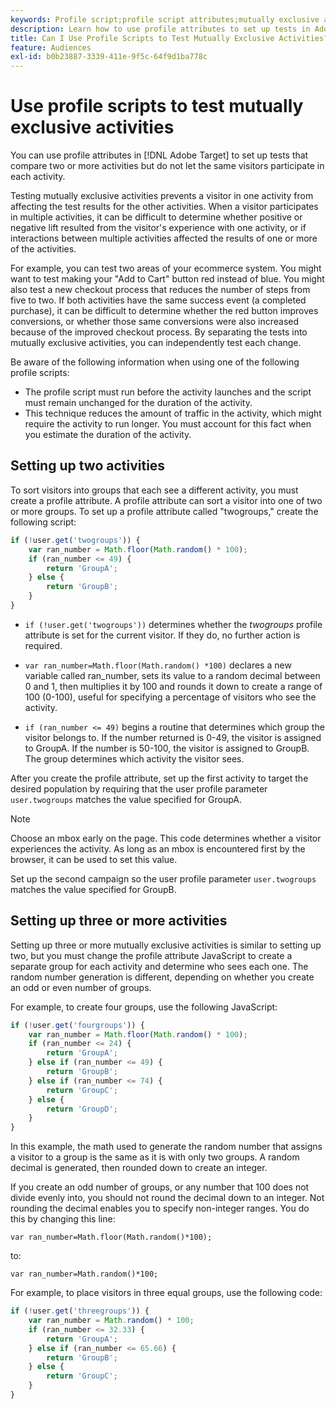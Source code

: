```yaml
---
keywords: Profile script;profile script attributes;mutually exclusive activities
description: Learn how to use profile attributes to set up tests in Adobe [!DNL Target] that compare multiple activities but do not let the same visitors participate in each activity.
title: Can I Use Profile Scripts to Test Mutually Exclusive Activities?
feature: Audiences
exl-id: b0b23887-3339-411e-9f5c-64f9d1ba778c
---
```

# Use profile scripts to test mutually exclusive activities 

You can use profile attributes in [!DNL Adobe Target] to set up tests that compare two or more activities but do not let the same visitors participate in each activity.

Testing mutually exclusive activities prevents a visitor in one activity from affecting the test results for the other activities. When a visitor participates in multiple activities, it can be difficult to determine whether positive or negative lift resulted from the visitor's experience with one activity, or if interactions between multiple activities affected the results of one or more of the activities.

For example, you can test two areas of your ecommerce system. You might want to test making your "Add to Cart" button red instead of blue. You might also test a new checkout process that reduces the number of steps from five to two. If both activities have the same success event (a completed purchase), it can be difficult to determine whether the red button improves conversions, or whether those same conversions were also increased because of the improved checkout process. By separating the tests into mutually exclusive activities, you can independently test each change.

Be aware of the following information when using one of the following profile scripts:

* The profile script must run before the activity launches and the script must remain unchanged for the duration of the activity. 
* This technique reduces the amount of traffic in the activity, which might require the activity to run longer. You must account for this fact when you estimate the duration of the activity.

## Setting up two activities

To sort visitors into groups that each see a different activity, you must create a profile attribute. A profile attribute can sort a visitor into one of two or more groups. To set up a profile attribute called "twogroups," create the following script:

```javascript
if (!user.get('twogroups')) { 
    var ran_number = Math.floor(Math.random() * 100); 
    if (ran_number <= 49) { 
        return 'GroupA'; 
    } else { 
        return 'GroupB'; 
    } 
}
```

* `if (!user.get('twogroups'))` determines whether the *twogroups* profile attribute is set for the current visitor. If they do, no further action is required.

* `var ran_number=Math.floor(Math.random() *100)` declares a new variable called ran_number, sets its value to a random decimal between 0 and 1, then multiplies it by 100 and rounds it down to create a range of 100 (0-100), useful for specifying a percentage of visitors who see the activity.

* `if (ran_number <= 49)` begins a routine that determines which group the visitor belongs to. If the number returned is 0-49, the visitor is assigned to GroupA. If the number is 50-100, the visitor is assigned to GroupB. The group determines which activity the visitor sees.

After you create the profile attribute, set up the first activity to target the desired population by requiring that the user profile parameter `user.twogroups` matches the value specified for GroupA.

>[!NOTE]
>
>Choose an mbox early on the page. This code determines whether a visitor experiences the activity. As long as an mbox is encountered first by the browser, it can be used to set this value.

Set up the second campaign so the user profile parameter `user.twogroups` matches the value specified for GroupB.

## Setting up three or more activities

Setting up three or more mutually exclusive activities is similar to setting up two, but you must change the profile attribute JavaScript to create a separate group for each activity and determine who sees each one. The random number generation is different, depending on whether you create an odd or even number of groups.

For example, to create four groups, use the following JavaScript:

```javascript
if (!user.get('fourgroups')) { 
    var ran_number = Math.floor​(Math.random() * 100); 
    if (ran_number <= 24) { 
        return 'GroupA'; 
    } else if (ran_number <= 49) { 
        return 'GroupB'; 
    } else if (ran_number <= 74) { 
        return 'GroupC'; 
    } else { 
        return 'GroupD'; 
    } 
}
```

In this example, the math used to generate the random number that assigns a visitor to a group is the same as it is with only two groups. A random decimal is generated, then rounded down to create an integer.

If you create an odd number of groups, or any number that 100 does not divide evenly into, you should not round the decimal down to an integer. Not rounding the decimal enables you to specify non-integer ranges. You do this by changing this line:

`var ran_number=Math.floor(Math.random()*100);`

to:

`var ran_number=Math.random()*100;`

For example, to place visitors in three equal groups, use the following code:

```javascript
if (!user.get('threegroups')) { 
    var ran_number = Math.random() * 100; 
    if (ran_number <= 32.33) { 
        return 'GroupA'; 
    } else if (ran_number <= 65.66) { 
        return 'GroupB'; 
    } else { 
        return 'GroupC'; 
    } 
}
```
